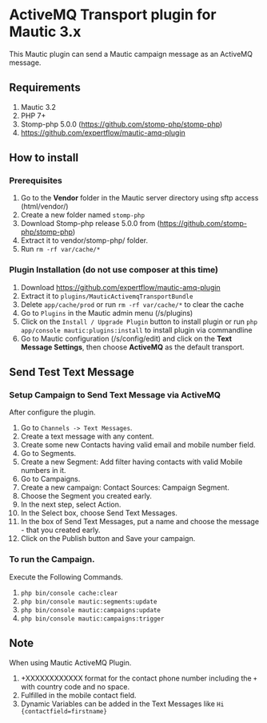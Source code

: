 # ActiveMQ Transport plugin for Mautic 3.x
This Mautic plugin can send a Mautic campaign message as an ActiveMQ message. 

## Requirements
1. Mautic 3.2
2. PHP 7+
3. Stomp-php 5.0.0 (https://github.com/stomp-php/stomp-php)
4. https://github.com/expertflow/mautic-amq-plugin


## How to install

### Prerequisites

1. Go to the **Vendor** folder in the Mautic server directory using sftp access (html/vendor/)
2. Create a new folder named `stomp-php`
3. Download Stomp-php release 5.0.0 from (https://github.com/stomp-php/stomp-php)
4. Extract it to vendor/stomp-php/ folder.
5. Run `rm -rf var/cache/*` 


### Plugin Installation (do not use composer at this time)

1. Download https://github.com/expertflow/mautic-amq-plugin
2. Extract it to `plugins/MauticActivemqTransportBundle`
3. Delete `app/cache/prod` or run `rm -rf var/cache/*` to clear the cache 
4. Go to `Plugins` in the Mautic admin menu (/s/plugins)
5. Click on the `Install / Upgrade Plugin` button to install plugin or run `php app/console mautic:plugins:install` to install plugin via commandline
6. Go to Mautic configuration (/s/config/edit) and click on the **Text Message Settings**, then choose **ActiveMQ** as the default transport.


## Send Test Text Message

### Setup Campaign to Send Text Message via ActiveMQ

After configure the plugin.

1. Go to `Channels -> Text Messages`.
2. Create a text message with any content.
3. Create some new Contacts having valid email and mobile number field.
4. Go to Segments.
5. Create a new Segment: Add filter having contacts with valid Mobile numbers in it.
6. Go to Campaigns.
7. Create a new campaign: Contact Sources: Campaign Segment.
8. Choose the Segment you created early.
9. In the next step, select Action.
10. In the Select box, choose Send Text Messages.
11. In the box of Send Text Messages, put a name and choose the message - that you created early.
12. Click on the Publish button and Save your campaign.


### To run the Campaign.

Execute the Following Commands.

1. `php bin/console cache:clear`
2. `php bin/console mautic:segments:update`
3. `php bin/console mautic:campaigns:update`
4. `php bin/console mautic:campaigns:trigger`


## Note

When using Mautic ActiveMQ Plugin.

1. +XXXXXXXXXXXX format for the contact phone number including the `+` with country code and no space.
2. Fulfilled in the mobile contact field.
3. Dynamic Variables can be added in the Text Messages like `Hi {contactfield=firstname}`
